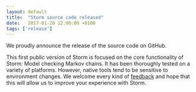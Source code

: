 ```yaml
---
layout: default
title:  "Storm source code released"
date:   2017-01-20 12:00:00 +0100
tags: ['release']
---
```


We proudly announce the release of the source code on GitHub.
<!--more-->

This first public version of Storm is focused on the core functionality of Storm: Model checking Markov chains. It has been thoroughly tested on a variety of platforms. However, native tools tend to be sensitive to environment changes. We welcome every kind of [feedback](mailto:storm-dev@i2.informatik.rwth-aachen.de) and hope that this will allow us to improve your experience with Storm.

